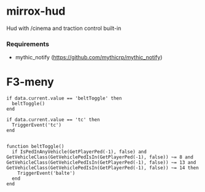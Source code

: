 # mirrox-hud
Hud with /cinema and traction control built-in

### Requirements
* mythic_notify (https://github.com/mythicrp/mythic_notify)

# F3-meny
```
if data.current.value == 'beltToggle' then
  beltToggle()
end	

if data.current.value == 'tc' then
  TriggerEvent('tc')
end


function beltToggle()
  if IsPedInAnyVehicle(GetPlayerPed(-1), false) and GetVehicleClass(GetVehiclePedIsIn(GetPlayerPed(-1), false)) ~= 8 and GetVehicleClass(GetVehiclePedIsIn(GetPlayerPed(-1), false)) ~= 13 and GetVehicleClass(GetVehiclePedIsIn(GetPlayerPed(-1), false)) ~= 14 then
    TriggerEvent('balte')
  end
end
```
